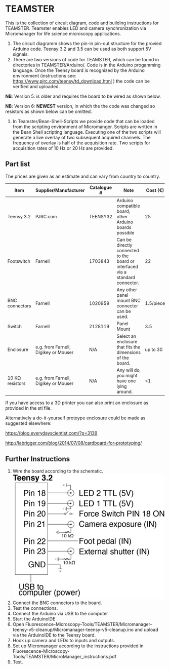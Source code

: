 # TEAMSTER

This is the collection of circuit diagram, code and building instructions for TEAMSTER. Teamster enables LED and camera synchronization via Micromanager for life science microscopy applications.

1. The circuit diagramm shows the pin-in pin-out structure for the provied Arduino code.
Teensy 3.2 and 3.5 can be used as both support 5V signals.
1. There are two versions of code for TEAMSTER, which can be found in directories in TEAMSTER/Arduino/.
Code is in the Arduino progamming language.
Once the Teensy board is recognized by the Arduino environment 
(instructions see: https://www.pjrc.com/teensy/td_download.html ) the code can be verified and uploaded.

**NB**: Version 5: is older and requires the board to be wired as shown below. 

**NB**: Version 6: **NEWEST** version, in which the the code was changed so resistors as shown below can be omitted.
1. In Teamster/Bean-Shell-Scripts we provide code that can be loaded from the scripting environment of Micromanger. 
Scripts are written in the Bean Shell scripting language.
Executing one of the two scripts will generate a live overlay of two subsequent acquired channels. The frequency of overlay is half of the acquisition rate. Two scripts for acquisition rates of 10 Hz or 20 Hz are provided. 



## Part list

The prices are given as an estimate and can vary from country to country.

Item | Supplier/Manufacturer | Catalogue # | Note | Cost (€)
------------ | ------------- | ------------- | ------------- | -------------
Teensy 3.2 | PJRC.com | TEENSY32 | Arduino compatible board; other Arduino boards possible | 25
Footswitch | Farnell | 1703843 | Can be directly connected to the board or interfaced via a standard connector. | 22
BNC connectors | Farnell | 1020959 | Any other panel mount BNC connector can be used. | 1.5/piece
Switch |Farnell| 2128119 | Panel Mount | 3.5
Enclosure | e.g. from Farnell, Digikey or Mouser | N/A | Select an enclosure that fits the dimensions of the board. | up to 30
10 KΩ resistors | e.g. from Farnell, Digikey or Mouser | N/A | Any will do, you might have one lying around. | <1

If you have access to a 3D printer you can also print an enclosure as provided in the stl file.

Alternatively a do-it-yourself protoype enclosure could be made as suggested elsewhere:

https://blog.everydayscientist.com/?p=3139

http://labrigger.com/blog/2014/07/08/cardboard-for-prototyping/



## Further Instructions

1. Wire the board according to the schematic. 
![Circuit Image](https://github.com/Kolelab/Fluorescence-Microscopy-Tools/blob/master/TEAMSTER/Circuit%20TEAMSTER.png)
1. Connect the BNC connectors to the board.
1. Test the connections.
1. Connect the Arduino via USB to the computer
1. Start the ArduinoIDE
1. Open Fluorescence-Microscopy-Tools/TEAMSTER/Micromanager-teensy-v5-cleanup/Micromanager-teensy-v5-cleanup.ino and upload via the ArduinoIDE to the Teensy board.
1. Hook up camera and LEDs to inputs and outputs.
1. Set up Micromanager according to the instructions provided in Fluorescence-Microscopy-Tools/TEAMSTER/MicroManager_instructions.pdf
1. Test.



